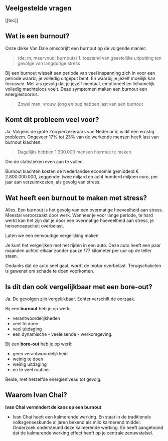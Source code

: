 ## Veelgestelde vragen

[[toc]]

## Wat is een burnout?

Onze dikke Van Dale omschrijft een burnout op de volgende manier:
> (de; m; meervoud: burnouts) 1. toestand van geestelijke uitputting ten gevolge van langdurige stress

Bij een burnout wisselt een periode van veel inspanning zich in voor een periode waarbij je volledig uitgeput bent. En waarbij je jezelf moeilijk kan focussen. Met als gevolg dat je jezelf mentaal, emotioneel en lichamelijk volledig machteloos voelt. Deze symptomen maken een burnout een energiestoornis.

> Zowel man, vrouw, jong en oud hebben last van een burnout

## Komt dit probleem veel voor?

Ja. Volgens de grote Zorgverzekeraars van Nederland, is dit een ernstig probleem. Ongeveer 17% tot 23% van de werkende mensen heeft last van burnout klachten.

> Dagelijks hebben 1.300.000 mensen hiermee te maken.

Om de statistieken even aan te vullen.

Burnout klachten kosten de Nederlandse economie gemiddeld € 2.800.000.000, zeggende: twee miljard en acht honderd miljoen euro, per jaar aan verzuimkosten, als gevolg van stress.

## Wat heeft een burnout te maken met stress?

Alles. Een burnout is het gevolg van een overmatige hoeveelheid aan stress. Meestal veroorzaakt door werk. Wanneer je voor lange periode, te hard werkt kan het zijn dat je door een overmatige hoeveelheid aan stress, je hersencapaciteit overbelast.

Laten we een eenvoudige vergelijking maken.

Je kunt het vergelijken met het rijden in een auto. Deze auto heeft een paar maanden achter elkaar zonder pauze 177 kilometer per uur op de teller staan.

Ondanks dat de auto snel gaat, wordt de motor overbelast. Terugschakelen is gewenst om schade te doen voorkomen.

## Is dit dan ook vergelijkbaar met een bore-out?

Ja. De gevolgen zijn vergelijkbaar. Echter verschilt de oorzaak.

Bij een **burnout** heb je op werk:
* verantwoordelijkheden
* veel te doen
* veel uitdaging
* een dynamische - veeleisende - werkomgeving.

Bij een **bore-out** heb je op werk:
* geen verantwoordelijkheid
* weinig te doen
* weinig uitdaging
* en te veel routine.

Beide, met hetzelfde energieniveau tot gevolg.

## Waarom Ivan Chai?

**Ivan Chai vermindert de kans op een burnout**

* Ivan Chai heeft een kalmerende werking. En staat in de traditionele volksgeneeskunde al jaren bekend als mild kalmerend middel. Onderzoek ondersteund deze kalmerende werking. En heeft aangetoond dat de kalmerende werking effect heeft op je centrale zenuwstelsel.
